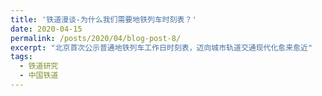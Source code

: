 ```yaml
---
title: '铁道漫谈-为什么我们需要地铁列车时刻表？'
date: 2020-04-15
permalink: /posts/2020/04/blog-post-8/
excerpt: "北京首次公示普通地铁列车工作日时刻表，迈向城市轨道交通现代化愈来愈近"
tags:
  - 铁道研究
  - 中国铁道
---
```

